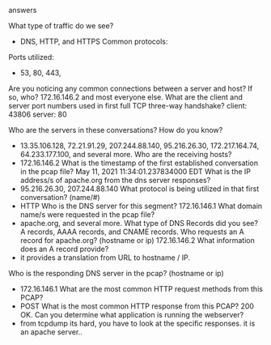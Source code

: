 answers

What type of traffic do we see? 
- DNS, HTTP, and HTTPS
Common protocols:

Ports utilized:
- 53, 80, 443,

Are you noticing any common connections between a server and host? If so, who? 
172.16.146.2 and most everyone else.
What are the client and server port numbers used in first full TCP three-way handshake?
client: 43806
server: 80

Who are the servers in these conversations? How do you know?
- 13.35.106.128, 72.21.91.29, 207.244.88.140, 95.216.26.30, 172.217.164.74, 64.233.177.100, and several more.
Who are the receiving hosts?
- 172.16.146.2
What is the timestamp of the first established conversation in the pcap file?
May 11, 2021 11:34:01.237834000 EDT
What is the IP address/s of apache.org from the dns server responses?
- 95.216.26.30, 207.244.88.140 
What protocol is being utilized in that first conversation? (name/#)
- HTTP
Who is the DNS server for this segment?
172.16.146.1
What domain name/s were requested in the pcap file?
- apache.org,  and several more.
What type of DNS Records did you see?
A records, AAAA records, and CNAME records.
Who requests an A record for apache.org? (hostname or ip)
  172.16.146.2
What information does an A record provide?
- it provides a translation from URL to hostname / IP.  
  
Who is the responding DNS server in the pcap? (hostname or ip)  
- 172.16.146.1
What are the most common HTTP request methods from this PCAP?
- POST 
What is the most common HTTP response from this PCAP?
200 OK.
Can you determine what application is running the webserver? 
- from tcpdump its hard, you have to look at the specific responses. it is an apache server..


